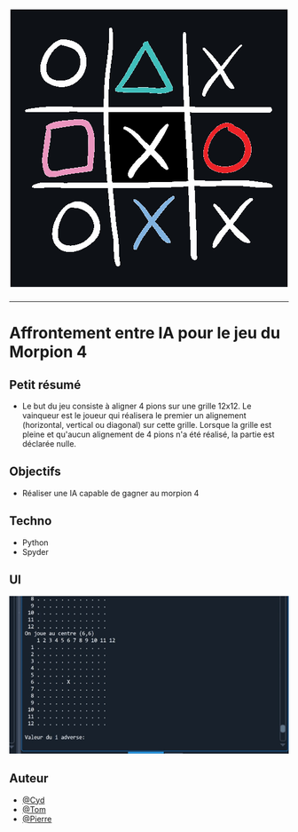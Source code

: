 <h1 align="center">
  <img src="./Assets/header.png" alt="Morpion4" />
</h1>

---

# Affrontement entre IA pour le jeu du Morpion 4

## Petit résumé

- Le but du jeu consiste à aligner 4 pions sur une grille 12x12. Le vainqueur est le joueur qui réalisera le premier un alignement (horizontal, vertical ou diagonal) sur cette grille. Lorsque la grille est pleine et qu'aucun alignement de 4 pions n'a été réalisé, la partie est déclarée nulle.

## Objectifs

- Réaliser une IA capable de gagner au morpion 4

## Techno

- Python
- Spyder

## UI
<img src="./Assets/demo.gif" alt="Morpion4" />

## Auteur

- [@Cyd](https://github.com/Cyd-des-Tenebres)
- [@Tom](https://github.com/Flaye)
- [@Pierre](https://github.com/Pierre-Portfolio)
